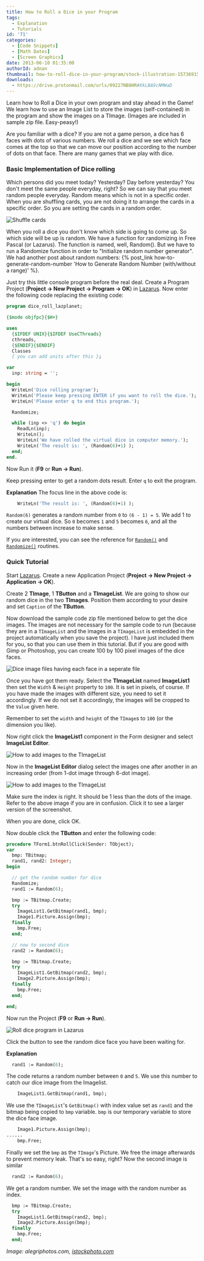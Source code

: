 ```yaml
---
title: How to Roll a Dice in your Program
tags:
  - Explanation
  - Tutorials
id: '71'
categories:
  - [Code Snippets]
  - [Math Dates]
  - [Screen Graphics]
date: 2013-06-10 01:35:00
authorId: adnan
thumbnail: how-to-roll-dice-in-your-program/stock-illustration-15736915.gif
downloads:
  - https://drive.protonmail.com/urls/09227NB8HR#XkLBA9cNMWaD
---
```


Learn how to Roll a Dice in your own program and stay ahead in the Game! We learn how to use an Image List to store the images (self-contained) in the program and show the images on a TImage. (Images are included in sample zip file. Easy-peasy!)
<!-- more -->


Are you familiar with a dice? If you are not a game person, a dice has 6 faces with dots of various numbers. We roll a dice and we see which face comes at the top so that we can move our position according to the number of dots on that face. There are many games that we play with dice.


### Basic Implementation of Dice rolling


Which persons did you meet today? Yesterday? Day before yesterday? You don't meet the same people everyday, right? So we can say that you meet random people everyday. Random means which is not in a specific order. When you are shuffling cards, you are not doing it to arrange the cards in a specific order. So you are setting the cards in a random order.


![Shuffle cards](how-to-roll-dice-in-your-program/Shuffle-cards2.jpg "Shuffle cards")


When you roll a dice you don't know which side is going to come up. So which side will be up is random. We have a function for randomizing in Free Pascal (or Lazarus). The function is named, well, Random(). But we have to run a Randomize function in order to "Initialize random number generator". We had another post about random numbers: {% post_link how-to-generate-random-number 'How to Generate Random Number (with/without a range)' %}.

Just try this little console program before the real deal. Create a Program Project (**Project -> New Project -> Program -> OK**) in [Lazarus](https://lazarus-ide.org). Now enter the following code replacing the existing code:

```pascal
program dice_roll_lazplanet;

{$mode objfpc}{$H+}

uses
  {$IFDEF UNIX}{$IFDEF UseCThreads}
  cthreads,
  {$ENDIF}{$ENDIF}
  Classes
  { you can add units after this };

var
  inp: string = '';

begin
  WriteLn('Dice rolling program');
  WriteLn('Please keep pressing ENTER if you want to roll the dice.');
  WriteLn('Please enter q to end this program.');

  Randomize;

  while (inp <> 'q') do begin
    ReadLn(inp);
    WriteLn();
    WriteLn('We have rolled the virtual dice in computer memory.');
    WriteLn('The result is: ', (Random(6)+1) );
  end;
end.
```

Now Run it (**F9** or **Run -> Run**).

Keep pressing enter to get a random dots result. Enter `q` to exit the program.

**Explanation**
The focus line in the above code is:

```pascal
    WriteLn('The result is: ', (Random(6)+1) );
```

`Random(6)` generates a random number from `0` to `(6 - 1) = 5`. We add 1 to create our virtual dice. So `0` becomes `1` and `5` becomes `6`, and all the numbers between increase to make sense.

If you are interested, you can see the reference for [`Random()`](http://lazarus-ccr.sourceforge.net/docs/rtl/system/random.html) and [`Randomize()`](http://lazarus-ccr.sourceforge.net/docs/rtl/system/randomize.html) routines.


### Quick Tutorial

Start [Lazarus](https://lazarus-ide.org).
Create a new Application Project (**Project -> New Project -> Application -> OK**).

Create 2 **TImage**, 1 **TButton** and a **TImageList**. We are going to show our random dice in the two **TImages**. Position them according to your desire and set `Caption` of the **TButton**.

Now download the sample code zip file mentioned below to get the dice images. The images are not necessary for the sample code to run (because they are in a `TImageList` and the images in a `TImageList` is embedded in the project automatically when you save the project). I have just included them for you, so that you can use them in this tutorial. But if you are good with Gimp or Photoshop, you can create 100 by 100 pixel images of the dice faces.


![Dice image files having each face in a seperate file](how-to-roll-dice-in-your-program/dice-images-files.jpg "Dice image files having each face in a seperate file")


Once you have got them ready. Select the **TImageList** named **ImageList1** then set the `Width` & `Height` property to `100`. It is set in pixels, of course. If you have made the images with different size, you need to set it accordingly. If we do not set it accordingly, the images will be cropped to the `Value` given here.

Remember to set the `width` and `height` of the `TImage`s to `100` (or the dimension you like).

Now right click the **ImageList1** component in the Form designer and select **ImageList Editor**.


![How to add images to the TImageList](how-to-roll-dice-in-your-program/imagelist-editor-lazarus.gif "How to add images to the TImageList")


Now in the **ImageList Editor** dialog select the images one after another in an increasing order (from 1-dot image through 6-dot image).


![How to add images to the TImageList](how-to-roll-dice-in-your-program/imagelist-editor-lazarus-2.gif "How to add images to the TImageList")


Make sure the index is right. It should be 1 less than the dots of the image. Refer to the above image if you are in confusion. Click it to see a larger version of the screenshot.

When you are done, click OK.

Now double click the **TButton** and enter the following code:

```pascal
procedure TForm1.btnRollClick(Sender: TObject);
var
  bmp: TBitmap;
  rand1, rand2: Integer;
begin

  // get the random number for dice
  Randomize;
  rand1 := Random(6);

  bmp := TBitmap.Create;
  try
    ImageList1.GetBitmap(rand1, bmp);
    Image1.Picture.Assign(bmp);
  finally
    bmp.Free;
  end;

  // now to second dice
  rand2 := Random(6);

  bmp := TBitmap.Create;
  try
    ImageList1.GetBitmap(rand2, bmp);
    Image2.Picture.Assign(bmp);
  finally
    bmp.Free;
  end;

end;
```

Now run the Project (**F9** or **Run -> Run**).


![Roll dice program in Lazarus](how-to-roll-dice-in-your-program/dice-rolling-program-lazaru.gif "Roll dice program in Lazarus")


Click the button to see the random dice face you have been waiting for.

**Explanation**

```pascal
  rand1 := Random(6);
```

The code returns a random number between `0` and `5`. We use this number to catch our dice image from the Imagelist.

```pascal
    ImageList1.GetBitmap(rand1, bmp);
```

We use the `TImageList`'s `GetBitmap()` with index value set as `rand1` and the bitmap being copied to `bmp` variable. `bmp` is our temporary variable to store the dice face image.

```pascal
    Image1.Picture.Assign(bmp);
......
    bmp.Free;
```

Finally we set the `bmp` as the `TImage`'s Picture. We free the image afterwards to prevent memory leak. That's so easy, right? Now the second image is similar

```pascal
  rand2 := Random(6);
```

We get a random number. We set the image with the random number as index.

```pascal
  bmp := TBitmap.Create;
  try
    ImageList1.GetBitmap(rand2, bmp);
    Image2.Picture.Assign(bmp);
  finally
    bmp.Free;
  end;
```

_Image: alegriphotos.com, [istockphoto.com](http://i.istockimg.com/file_thumbview_approve/15736915/2/stock-illustration-15736915-funny-dice-smiling.jpg)_
